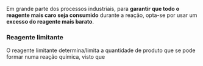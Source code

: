 Em grande parte dos processos industriais, para **garantir que todo o reagente mais caro seja consumido** durante a reação, opta-se por usar um **excesso do reagente mais barato**.
### Reagente limitante
O reagente limitante determina/limita a quantidade de produto que se pode formar numa reação química, visto que 